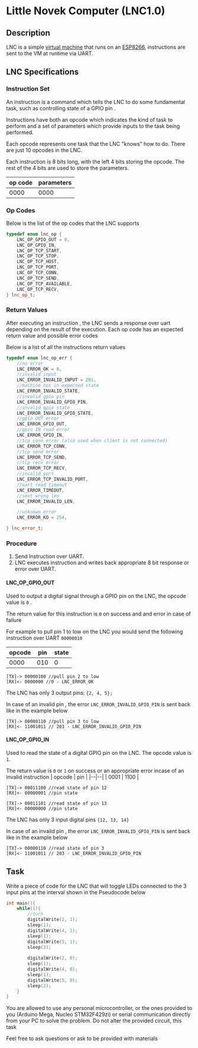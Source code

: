 # Little Novek Computer (LNC1.0)

## Description

LNC is a simple [virtual machine](https://en.wikipedia.org/wiki/Virtual_machine) that runs on an [ESP8266](https://lastminuteengineers.com/esp8266-nodemcu-arduino-tutorial/), instructions are sent to the VM at runtime via UART.


## LNC Specifications

### Instruction Set
An instruction is a command which tells the LNC to do some fundamental task, such as controlling state of a GPIO pin . 

Instructions have both an opcode which indicates the kind of task to perform and a set of parameters which provide inputs to the task being performed.

Each opcode represents one task that the LNC "knows" how to do. There are just 10 opcodes in the LNC. 

Each instruction is 8 bits long, with the left 4 bits storing the opcode. The rest of the 4 bits are used to store the parameters. 

|  op code| parameters  |
|--|--|
| 0000 | 0000 |

### Op Codes
Below is the list of the op codes that the LNC supports

```cpp
typedef enum lnc_op {
    LNC_OP_GPIO_OUT = 0,
    LNC_OP_GPIO_IN,
    LNC_OP_TCP_START,
    LNC_OP_TCP_STOP,
    LNC_OP_TCP_HOST,
    LNC_OP_TCP_PORT,
    LNC_OP_TCP_CONN,
    LNC_OP_TCP_SEND,
    LNC_OP_TCP_AVAILABLE,
    LNC_OP_TCP_RECV,
} lnc_op_t;
```

### Return Values

After executing an instruction , the LNC  sends a response over uart depending on the result of the execution. Each op code has an expected return value and possible error codes

Below is a list of all the instructions return values

```cpp
typedef enum lnc_op_err {
    //no error
    LNC_ERROR_OK = 0,
    //invalid input
    LNC_ERROR_INVALID_INPUT = 201,
    //machine not in expected state
    LNC_ERROR_INVALID_STATE,
    //invalid gpio pin
    LNC_ERROR_INVALID_GPIO_PIN,
    //invalid gpio state
    LNC_ERROR_INVALID_GPIO_STATE,
    //gpio OUT error
    LNC_ERROR_GPIO_OUT,
    //gpio IN read error
    LNC_ERROR_GPIO_IN,
    //tcp conn error (also used when client is not connected)
    LNC_ERROR_TCP_CONN,
    //tcp send error
    LNC_ERROR_TCP_SEND,
    //tcp recv error
    LNC_ERROR_TCP_RECV,
    //invalid port
    LNC_ERROR_TCP_INVALID_PORT,
    //uart read timeout
    LNC_ERROR_TIMEOUT,
    //sent wrong len
    LNC_ERROR_INVALID_LEN,

    //unknown error
    LNC_ERROR_KO = 254,

} lnc_error_t;
```

### Procedure
1. Send Instruction over UART.
2. LNC executes instruction and writes back appropriate 8 bit response or error over UART.

#### LNC_OP_GPIO_OUT
Used to output a digital signal through a GPIO pin on the LNC, the opcode value is `0` .

The return value for this instruction is `0` on success and and error in case of failure

For example to pull pin 1 to low on the LNC you would send the following instruction over UART `00000010`

| opcode | pin  | state |
|--|--|--|
| 0000 | 010 | 0 |


```
[TX]-> 00000100 //pull pin 2 to low
[RX]<- 0000000 //0 - LNC_ERROR_OK
```

The LNC has only 3 output pins: `{2, 4, 5};`

In case of an invalid pin , the error `LNC_ERROR_INVALID_GPIO_PIN` is sent back like in the example below

```
[TX]-> 00000110 //pull pin 3 to low
[RX]<- 11001011 // 203 - LNC_ERROR_INVALID_GPIO_PIN
```

#### LNC_OP_GPIO_IN

Used to read the state of a digital GPIO pin on the LNC.  The opcode value is `1`.

The return value is `0` or `1` on success or an appropriate error incase of an invalid instruction
|  opcode | pin  |
|--|--|
| 0001 | 1100 |

```
[TX]-> 00011100 //read state of pin 12
[RX]<- 00000001 //pin state 

[TX]-> 00011101 //read state of pin 13
[RX]<- 00000000 //pin state 
```

The LNC has only 3 input digital pins `{12, 13, 14}`

In case of an invalid pin , the error `LNC_ERROR_INVALID_GPIO_PIN` is sent back like in the example below

```
[TX]-> 00000110 //read state of pin 3
[RX]<- 11001011 // 203 - LNC_ERROR_INVALID_GPIO_PIN
```

## Task 

Write a piece of code for the LNC that will toggle LEDs connected to the 3 input pins at the interval shown in the Pseudocode below

```cpp
int main(){
	while(1){
		//turn 
		digitalWrite(2, 1);
		sleep(1);
		digitalWrite(4, 1);
		sleep(1);
		digitalWrite(5, 1);
		sleep(3);
		
		digitalWrite(2, 0);
		sleep(1);
		digitalWrite(4, 0);
		sleep(1);
		digitalWrite(5, 0);
		sleep(2);
	}
}
```

You are allowed to use any personal microcontroller, or the ones provided to you (Arduino Mega, Nucleo STM32F429zi)  or serial communication directly from your PC to solve the problem. Do not alter the provided circuit, this task 

Feel free to ask questions or ask to be provided with materials
